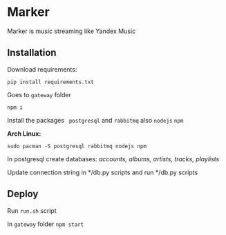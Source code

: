 # Marker
Marker is music streaming like Yandex Music

## Installation
Download requirements:

`pip install requirements.txt`

Goes to `gateway` folder

`npm i`

Install the packages ` postgresql` and `rabbitmq` also `nodejs` `npm`

**Arch Linux:**

`sudo pacman -S postgresql rabbitmq nodejs npm`

In postgresql create databases: *accounts, albums, artists, tracks, playlists*

Update connection string in */db.py scripts and 
run */db.py scripts

## Deploy

Run `run.sh` script

In `gateway` folder
`npm start`
